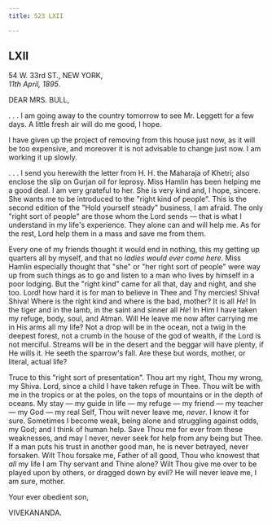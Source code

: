 ```yaml
---
title: 523 LXII

---
```

  

  


## LXII

54 W. 33rd ST., NEW YORK,  
*11th April, 1895*.

DEAR MRS. BULL,

. . . I am going away to the country tomorrow to see Mr. Leggett for a
few days. A little fresh air will do me good, I hope.

I have given up the project of removing from this house just now, as it
will be too expensive, and moreover it is not advisable to change just
now. I am working it up slowly.

. . . I send you herewith the letter from H. H. the Maharaja of Khetri;
also enclose the slip on Gurjan oil for leprosy. Miss Hamlin has been
helping me a good deal. I am very grateful to her. She is very kind and,
I hope, sincere. She wants me to be introduced to the "right kind of
people". This is the second edition of the "Hold yourself steady"
business, I am afraid. The only "right sort of people" are those whom
the Lord sends — that is what I understand in my life's experience. They
alone can and will help me. As for the rest, Lord help them in a mass
and save me from them.

Every one of my friends thought it would end in nothing, this my getting
up quarters all by myself, and that no *ladies would ever come here*.
Miss Hamlin especially thought that "she" or "her right sort of people"
were way up from such things as to go and listen to a man who lives by
himself in a poor lodging. But the "right kind" came for all that, day
and night, and she too. Lord! how hard it is for man to believe in Thee
and Thy mercies! Shiva! Shiva! Where is the right kind and where is the
bad, mother? It is all *He*! In the tiger and in the lamb, in the saint
and sinner all *He*! In Him I have taken my refuge, body, soul, and
Atman. Will He leave me now after carrying me in His arms all my life?
Not a drop will be in the ocean, not a twig in the deepest forest, not a
crumb in the house of the god of wealth, if the Lord is not merciful.
Streams will be in the desert and the beggar will have plenty, if He
wills it. He seeth the sparrow's fall. Are these but words, mother, or
literal, actual life?

Truce to this "right sort of presentation". Thou art my right, Thou my
wrong, my Shiva. Lord, since a child I have taken refuge in Thee. Thou
wilt be with me in the tropics or at the poles, on the tops of mountains
or in the depth of oceans. My stay — my guide in life — my refuge — my
friend — my teacher — my God — my real Self, Thou wilt never leave me,
*never*. I know it for sure. Sometimes I become weak, being alone and
struggling against odds, my God; and I think of human help. Save Thou me
for ever from these weaknesses, and may I never, never seek for help
from any being but Thee. If a man puts his trust in another good man, he
is never betrayed, never forsaken. Wilt Thou forsake me, Father of all
good, Thou who knowest that *all* my life I am Thy servant and Thine
alone? Wilt Thou give me over to be played upon by others, or dragged
down by evil? He will never leave me, I am sure, mother. 

Your ever obedient son,

VIVEKANANDA.
